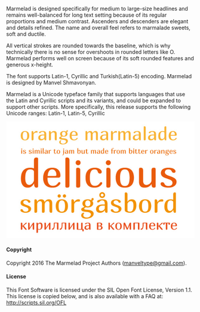 Marmelad is designed specifically for medium to large-size headlines
and remains well-balanced for long text setting because of its regular proportions and medium contrast. Ascenders and descenders are elegant and details refined. The name and overall feel refers to marmalade sweets, soft and ductile.

All vertical strokes are rounded towards the baseline,
which is why technically there is no sense for overshoots in rounded letters like O. Marmelad performs well on screen because of its soft rounded features and generous x-height.

The font supports Latin-1, Cyrillic and Turkish(Latin-5) encoding.
Marmelad is designed by Manvel Shmavonyan.

Marmelad is a Unicode typeface family that supports 
languages that use the Latin and Cyrillic scripts and its variants, and 
could be expanded to support other scripts. More specifically, this release supports the following Unicode
ranges: Latin-1, Latin-5, Cyrillic

![Marmelad Font](sources/sample.jpg)

#### Copyright

Copyright 2016 The Marmelad Project Authors (manveltype@gmail.com).

#### License

This Font Software is licensed under the SIL Open Font License, Version 1.1.
This license is copied below, and is also available with a FAQ at:
http://scripts.sil.org/OFL

